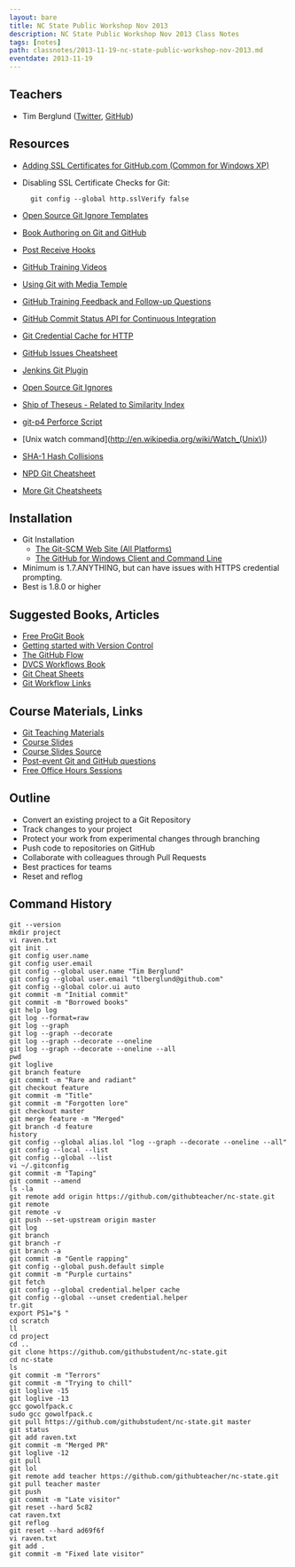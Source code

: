 ```yaml
---
layout: bare
title: NC State Public Workshop Nov 2013
description: NC State Public Workshop Nov 2013 Class Notes
tags: [notes]
path: classnotes/2013-11-19-nc-state-public-workshop-nov-2013.md
eventdate: 2013-11-19
---
```


## Teachers
* Tim Berglund ([Twitter](http://twitter.com/tlberglund), [GitHub](https://github.com/tlberglund))

## Resources

* [Adding SSL Certificates for GitHub.com (Common for Windows XP)](http://stackoverflow.com/questions/3777075/https-github-access/4454754#4454754)
* Disabling SSL Certificate Checks for Git:

        git config --global http.sslVerify false
* [Open Source Git Ignore Templates](https://github.com/github/gitignore)
* [Book Authoring on Git and GitHub](http://teach.github.com/articles/book-authoring-using-git-and-github/)
* [Post Receive Hooks](https://help.github.com/articles/post-receive-hooks)
* [GitHub Training Videos](http://training.github.com/resources/videos/)
* [Using Git with Media Temple](http://carl-topham.com/theblog/post/using-git-media-temple/)
* [GitHub Training Feedback and Follow-up Questions](https://github.com/githubtraining/feedback/issues?state=open)
* [GitHub Commit Status API for Continuous Integration](https://github.com/blog/1227-commit-status-api)
* [Git Credential Cache for HTTP](http://teach.github.com/articles/lesson-git-credential-cache/)
* [GitHub Issues Cheatsheet](http://teach.github.com/articles/github-issues-cheatsheet/)
* [Jenkins Git Plugin](https://wiki.jenkins-ci.org/display/JENKINS/Git+Plugin)
* [Open Source Git Ignores](https://github.com/github/gitignore)
* [Ship of Theseus - Related to Similarity Index](http://en.wikipedia.org/wiki/Ship_of_Theseus)
* [git-p4 Perforce Script](http://answers.perforce.com/articles/KB_Article/Git-P4)
* [Unix watch command](http://en.wikipedia.org/wiki/Watch_(Unix\))
* [SHA-1 Hash Collisions](http://git-scm.com/book/ch6-1.html#A-SHORT-NOTE-ABOUT-SHA-1)
* [NPD Git Cheatsheet](http://ndpsoftware.com/git-cheatsheet.html)
* [More Git Cheatsheets](http://teach.github.com/articles/git-cheatsheets/)

## Installation
* Git Installation
    * [The Git-SCM Web Site (All Platforms)](http://git-scm.com)
    * [The GitHub for Windows Client and Command Line](http://windows.github.com)
* Minimum is 1.7.ANYTHING, but can have issues with HTTPS credential prompting.
* Best is 1.8.0 or higher

## Suggested Books, Articles
* [Free ProGit Book](http://git-scm.com/book)
* [Getting started with Version Control](http://teach.github.com/articles/lesson-new-to-version-control/)
* [The GitHub Flow](http://scottchacon.com/2011/08/31/github-flow.html)
* [DVCS Workflows Book](https://github.com/zkessin/dvcs-workflows)
* [Git Cheat Sheets](http://teach.github.com/articles/git-cheatsheets/)
* [Git Workflow Links](https://pinboard.in/u:matthew.mccullough/t:git+workflow)

## Course Materials, Links
* [Git Teaching Materials](http://teach.github.com)
* [Course Slides](http://teach.github.com/presentations/)
* [Course Slides Source](https://github.com/github/teach.github.com/tree/gh-pages/presentations)
* [Post-event Git and GitHub questions](https://github.com/githubtraining/feedback/)
* [Free Office Hours Sessions](http://training.github.com/web/free-classes/)

## Outline

* Convert an existing project to a Git Repository
* Track changes to your project
* Protect your work from experimental changes through branching
* Push code to repositories on GitHub
* Collaborate with colleagues through Pull Requests
* Best practices for teams
* Reset and reflog


## Command History

    git --version
    mkdir project
    vi raven.txt
    git init .
    git config user.name
    git config user.email
    git config --global user.name "Tim Berglund"
    git config --global user.email "tlberglund@github.com"
    git config --global color.ui auto
    git commit -m "Initial commit"
    git commit -m "Borrowed books"
    git help log
    git log --format=raw
    git log --graph
    git log --graph --decorate
    git log --graph --decorate --oneline
    git log --graph --decorate --oneline --all
    pwd
    git loglive
    git branch feature
    git commit -m "Rare and radiant"
    git checkout feature
    git commit -m "Title"
    git commit -m "Forgotten lore"
    git checkout master
    git merge feature -m "Merged"
    git branch -d feature
    history
    git config --global alias.lol "log --graph --decorate --oneline --all"
    git config --local --list
    git config --global --list
    vi ~/.gitconfig
    git commit -m "Taping"
    git commit --amend
    ls -la
    git remote add origin https://github.com/githubteacher/nc-state.git
    git remote
    git remote -v
    git push --set-upstream origin master
    git log
    git branch
    git branch -r
    git branch -a
    git commit -m "Gentle rapping"
    git config --global push.default simple
    git commit -m "Purple curtains"
    git fetch
    git config --global credential.helper cache
    git config --global --unset credential.helper
    tr.git
    export PS1="$ "
    cd scratch
    ll
    cd project
    cd ..
    git clone https://github.com/githubstudent/nc-state.git
    cd nc-state
    ls
    git commit -m "Terrors"
    git commit -m "Trying to chill"
    git loglive -15
    git loglive -13
    gcc gowolfpack.c
    sudo gcc gowolfpack.c
    git pull https://github.com/githubstudent/nc-state.git master
    git status
    git add raven.txt
    git commit -m "Merged PR"
    git loglive -12
    git pull
    git lol
    git remote add teacher https://github.com/githubteacher/nc-state.git
    git pull teacher master
    git push
    git commit -m "Late visitor"
    git reset --hard 5c82
    cat raven.txt
    git reflog
    git reset --hard ad69f6f
    vi raven.txt
    git add .
    git commit -m "Fixed late visitor"

